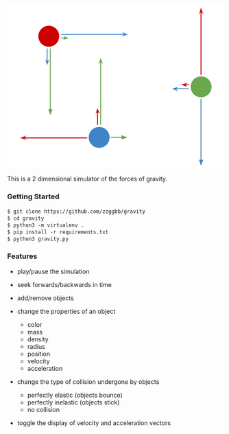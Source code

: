 ![gravity.png](gravity.png)

This is a 2 dimensional simulator of the forces of gravity.

### Getting Started

```
$ git clone https://github.com/zzggbb/gravity
$ cd gravity
$ python3 -m virtualenv .
$ pip install -r requirements.txt
$ python3 gravity.py
```

### Features
* play/pause the simulation
* seek forwards/backwards in time
* add/remove objects
* change the properties of an object
  * color
  * mass
  * density
  * radius
  * position
  * velocity
  * acceleration

* change the type of collision undergone by objects
  * perfectly elastic (objects bounce)
  * perfectly inelastic (objects stick)
  * no collision

* toggle the display of velocity and acceleration
vectors
